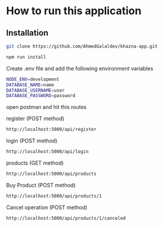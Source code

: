 # How to run this application

## Installation


```bash
git clone https://github.com/AhmedGalaldev/khazna-app.git
```
```bash
npm run install
```
Create .env file and add the following environment variables
```bash
NODE_ENV=development
DATABASE_NAME=name
DATABASE_USERNAME=user
DATABASE_PASSWORD=password
```

open postman and hit this routes

register (POST method)
```bash
http://localhost:5000/api/register
```
login (POST method)
```bash
http://localhost:5000/api/login
```
products (GET method)
```bash
http://localhost:5000/api/products
```

Buy Product (POST method)
```bash 
http://localhost:5000/api/products/1
```
Cancel operation (POST method)
```bash 
http://localhost:5000/api/products/1/canceled
```

